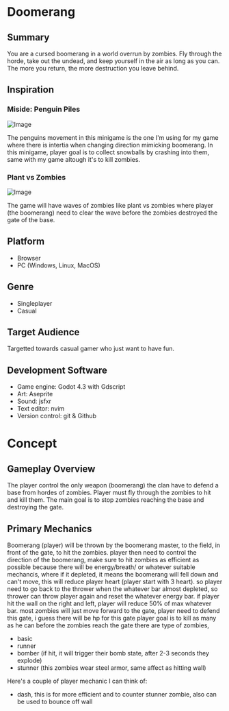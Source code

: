 # Doomerang
## Summary
You are a cursed boomerang in a world overrun by zombies. Fly through the horde, take out the undead, and keep yourself in the air as long as you can. The more you return, the more destruction you leave behind.

## Inspiration
### Miside: Penguin Piles
![Image](https://github.com/user-attachments/assets/c3b2ea1f-b3f0-4378-b7c2-ac0a5eea2e79)

The penguins movement in this minigame is the one I'm using for my game where there is intertia when changing direction mimicking boomerang.
In this minigame, player goal is to collect snowballs by crashing into them, same with my game altough it's to kill zombies.

### Plant vs Zombies
![Image](https://github.com/user-attachments/assets/63d7b22c-cdb3-4398-916e-38ce40e6360c)

The game will have waves of zombies like plant vs zombies where player (the boomerang) need to clear the wave before the zombies destroyed the gate of the base.

## Platform
- Browser
- PC (Windows, Linux, MacOS)

## Genre
- Singleplayer
- Casual

## Target Audience
Targetted towards casual gamer who just want to have fun.

## Development Software
- Game engine: Godot 4.3 with Gdscript
- Art: Aseprite
- Sound: jsfxr
- Text editor: nvim
- Version control: git & Github


# Concept
## Gameplay Overview
The player control the only weapon (boomerang) the clan have to defend a base from hordes of zombies. Player must fly through the zombies to hit and kill them. The main goal is to stop zombies reaching the base and destroying the gate.


## Primary Mechanics
Boomerang (player) will be thrown by the boomerang master, to the field, in front of the gate, to hit the zombies.
player then need to control the direction of the boomerang, make sure to hit zombies as efficient as possible because
there will be energy/breath/ or whatever suitable mechancis, where if it depleted, it means the boomerang will fell down
and can't move, this will reduce player heart (player start with 3 heart). so player need to go back to the thrower when the whatever bar
almost depleted, so thrower can throw player again and reset the whatever energy bar.
if player hit the wall on the right and left, player will reduce 50% of max whatever bar.
most zombies will just move forward to the gate, player need to defend this gate, i guess there will be hp for this gate
player goal is to kill as many as he can before the zombies reach the gate
there are type of zombies, 
- basic
- runner
- bomber (if hit, it will trigger their bomb state, after 2-3 seconds they explode)
- stunner (this zombies wear steel armor, same affect as hitting wall)

Here's a couple of player mechanic I can think of:
- dash, this is for more efficient and to counter stunner zombie, also can be used to bounce off wall
